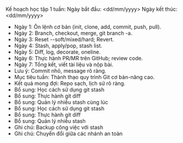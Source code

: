 Kế hoạch học tập 1 tuần:
Ngày bắt đầu: <dd/mm/yyyy>
Ngày kết thúc: <dd/mm/yyyy>

- Ngày 1: Ôn lệnh cơ bản (init, clone, add, commit, push, pull).
- Ngày 2: Branch, checkout, merge, git branch -a.
- Ngày 3: Reset --soft/mixed/hard; Revert.
- Ngày 4: Stash, apply/pop, stash list.
- Ngày 5: Diff, log, decorate, oneline.
- Ngày 6: Thực hành PR/MR trên GitHub; review code.
- Ngày 7: Tổng kết, viết tài liệu và nộp bài.
- Lưu ý: Commit nhỏ, message rõ ràng.
- Mục tiêu tuần: Thành thạo quy trình Git cơ bản-nâng cao.
- Kết quả mong đợi: Repo sạch, lịch sử rõ ràng.
- Bổ sung: Học cách sử dụng git stash
- Bổ sung: Thực hành git diff
- Bổ sung: Quản lý nhiều stash cùng lúc
- Bổ sung: Học cách sử dụng git stash
- Bổ sung: Thực hành git diff
- Bổ sung: Quản lý nhiều stash
- Ghi chú: Backup công việc với stash
- Ghi chú: Chuyển đổi giữa các nhánh an toàn
